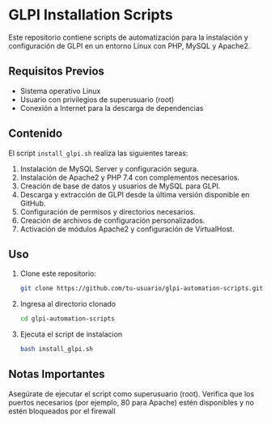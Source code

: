 # GLPI Installation Scripts

Este repositorio contiene scripts de automatización para la instalación y configuración de GLPI en un entorno Linux con PHP, MySQL y Apache2.

## Requisitos Previos

- Sistema operativo Linux
- Usuario con privilegios de superusuario (root)
- Conexión a Internet para la descarga de dependencias

## Contenido

El script `install_glpi.sh` realiza las siguientes tareas:

1. Instalación de MySQL Server y configuración segura.
2. Instalación de Apache2 y PHP 7.4 con complementos necesarios.
3. Creación de base de datos y usuarios de MySQL para GLPI.
4. Descarga y extracción de GLPI desde la última versión disponible en GitHub.
5. Configuración de permisos y directorios necesarios.
6. Creación de archivos de configuración personalizados.
7. Activación de módulos Apache2 y configuración de VirtualHost.

## Uso

1. Clone este repositorio:

   ```bash
   git clone https://github.com/tu-usuario/glpi-automation-scripts.git

2. Ingresa al directorio clonado

   ```bash
   cd glpi-automation-scripts

3. Ejecuta el script de instalacion

   ```bash
   bash install_glpi.sh

## Notas Importantes
Asegúrate de ejecutar el script como superusuario (root).
Verifica que los puertos necesarios (por ejemplo, 80 para Apache) estén disponibles y no estén bloqueados por el firewall



